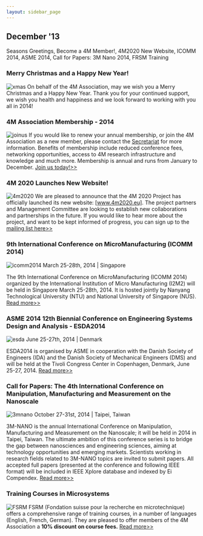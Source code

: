 ```yaml
---
layout: sidebar_page
---
```


## December '13

Seasons Greetings, Become a 4M Member!, 4M2020 New Website, ICOMM 2014, ASME 2014, Call for Papers: 3M Nano 2014, FRSM Training
<!--break-->
### Merry Christmas and a Happy New Year!

![xmas](/4m-association/assets/images/xmas.jpg)
On behalf of the 4M Association, may we wish you a Merry Christmas and a Happy New Year. Thank you for your continued support, we wish you health and happiness and we look forward to working with you all in 2014! 

### 4M Association Membership - 2014

![joinus](/4m-association/assets/images/joinus.jpg)
If you would like to renew your annual membership, or join the 4M Association as a new member, please contact the [Secretariat](mailto:natalie.withenshaw@ctechinnovation.com) for more information. Benefits of membership include reduced conference fees, networking opportunities, access to 4M research infrastructure and knowledge and much more. Membership is annual and runs from January to December. [Join us today!>>](/4m-association/join4m)

### 4M 2020 Launches New Website!

![4m2020](/4m-association/assets/images/4m2020.jpg)
We are pleased to announce that the 4M 2020 Project has officially launched its new website: [www.4m2020.eu]. The project partners and Management Committee are looking to establish new collaborations and partnerships in the future. If you would like to hear more about the project, and want to be kept informed of progress, you can sign up to the [mailing list here>>](http://innovateuk.us1.list-manage.com/subscribe?u=4a3e2307c8444f1ffd4221249&id=8fde5b6b6f)

### 9th International Conference on MicroManufacturing (ICOMM 2014)

![icomm2014](/4m-association/assets/images/icomm2014.jpg)
March 25-28th, 2014 | Singapore

The 9th International Conference on MicroManufacturing (ICOMM 2014) organized by the International Institution of Micro Manufacturing (I2M2) will be held in Singapore March 25-28th, 2014. It is hosted jointly by Nanyang Technological University (NTU) and National University of Singapore (NUS). [Read more>>](http://icomm2014.northwestern.edu/)

### ASME 2014 12th Biennial Conference on Engineering Systems Design and Analysis - ESDA2014

![esda](/4m-association/assets/images/esda.jpg)
June 25-27th, 2014 | Denmark

ESDA2014 is organised by ASME in cooperation with the Danish Society of Engineers (IDA) and the Danish Society of Mechanical Engineers (DMS) and will be held at the Tivoli Congress Center in Copenhagen, Denmark, June 25-27, 2014. [Read more>>](http://www.asmeconferences.org/ESDA2014/)

### Call for Papers: The 4th International Conference on Manipulation, Manufacturing and Measurement on the Nanoscale

![3mnano](/4m-association/assets/images/3mnano.jpg)
October 27-31st, 2014 | Taipei, Taiwan

3M-NANO is the annual International Conference on Manipulation, Manufacturing and
Measurement on the Nanoscale; it will be held in 2014 in Taipei, Taiwan. The ultimate
ambition of this conference series is to bridge the gap between nanosciences and
engineering sciences, aiming at technology opportunities and emerging markets. Scientists working in research fields related to 3M-NANO topics are invited to submit
papers. All accepted full papers (presented at the conference and following IEEE
format) will be included in IEEE Xplore database and indexed by Ei Compendex. [Read more>>](http://www.3m-nano.org/2014/uploadfile/3M-NANO2014_Call-for-Papers.pdf)

### Training Courses in Microsystems

![FSRM](/4m-association/assets/images/FSRM.jpg)
FSRM (Fondation suisse pour la recherche en microtechnique) offers a comprehensive range of training courses, in a number of languages (English, French, German). They are pleased to offer members of the 4M Association a **10% discount on course fees.** [Read more>>](/4m-association/content/fsrm-training-courses.html)